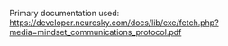 Primary documentation used: https://developer.neurosky.com/docs/lib/exe/fetch.php?media=mindset_communications_protocol.pdf
